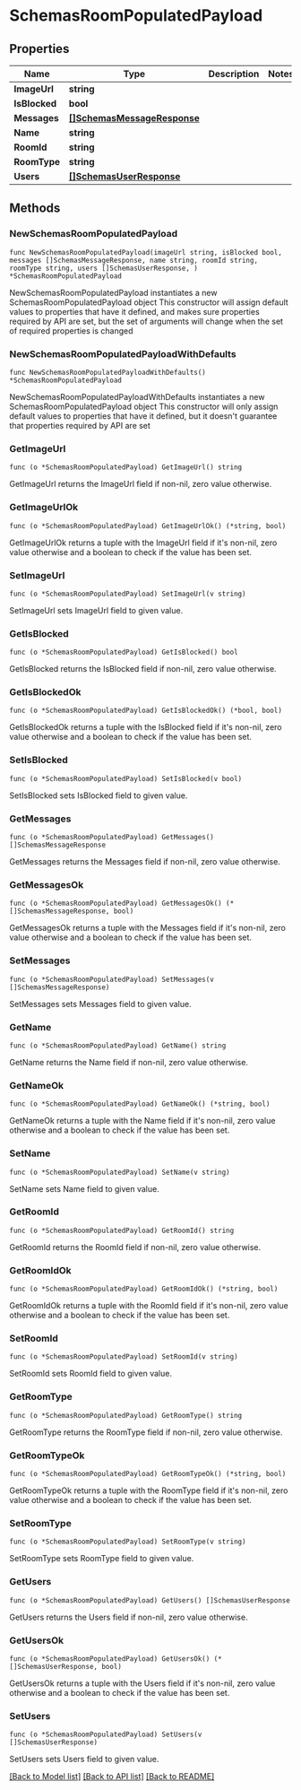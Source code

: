 # SchemasRoomPopulatedPayload

## Properties

Name | Type | Description | Notes
------------ | ------------- | ------------- | -------------
**ImageUrl** | **string** |  | 
**IsBlocked** | **bool** |  | 
**Messages** | [**[]SchemasMessageResponse**](SchemasMessageResponse.md) |  | 
**Name** | **string** |  | 
**RoomId** | **string** |  | 
**RoomType** | **string** |  | 
**Users** | [**[]SchemasUserResponse**](SchemasUserResponse.md) |  | 

## Methods

### NewSchemasRoomPopulatedPayload

`func NewSchemasRoomPopulatedPayload(imageUrl string, isBlocked bool, messages []SchemasMessageResponse, name string, roomId string, roomType string, users []SchemasUserResponse, ) *SchemasRoomPopulatedPayload`

NewSchemasRoomPopulatedPayload instantiates a new SchemasRoomPopulatedPayload object
This constructor will assign default values to properties that have it defined,
and makes sure properties required by API are set, but the set of arguments
will change when the set of required properties is changed

### NewSchemasRoomPopulatedPayloadWithDefaults

`func NewSchemasRoomPopulatedPayloadWithDefaults() *SchemasRoomPopulatedPayload`

NewSchemasRoomPopulatedPayloadWithDefaults instantiates a new SchemasRoomPopulatedPayload object
This constructor will only assign default values to properties that have it defined,
but it doesn't guarantee that properties required by API are set

### GetImageUrl

`func (o *SchemasRoomPopulatedPayload) GetImageUrl() string`

GetImageUrl returns the ImageUrl field if non-nil, zero value otherwise.

### GetImageUrlOk

`func (o *SchemasRoomPopulatedPayload) GetImageUrlOk() (*string, bool)`

GetImageUrlOk returns a tuple with the ImageUrl field if it's non-nil, zero value otherwise
and a boolean to check if the value has been set.

### SetImageUrl

`func (o *SchemasRoomPopulatedPayload) SetImageUrl(v string)`

SetImageUrl sets ImageUrl field to given value.


### GetIsBlocked

`func (o *SchemasRoomPopulatedPayload) GetIsBlocked() bool`

GetIsBlocked returns the IsBlocked field if non-nil, zero value otherwise.

### GetIsBlockedOk

`func (o *SchemasRoomPopulatedPayload) GetIsBlockedOk() (*bool, bool)`

GetIsBlockedOk returns a tuple with the IsBlocked field if it's non-nil, zero value otherwise
and a boolean to check if the value has been set.

### SetIsBlocked

`func (o *SchemasRoomPopulatedPayload) SetIsBlocked(v bool)`

SetIsBlocked sets IsBlocked field to given value.


### GetMessages

`func (o *SchemasRoomPopulatedPayload) GetMessages() []SchemasMessageResponse`

GetMessages returns the Messages field if non-nil, zero value otherwise.

### GetMessagesOk

`func (o *SchemasRoomPopulatedPayload) GetMessagesOk() (*[]SchemasMessageResponse, bool)`

GetMessagesOk returns a tuple with the Messages field if it's non-nil, zero value otherwise
and a boolean to check if the value has been set.

### SetMessages

`func (o *SchemasRoomPopulatedPayload) SetMessages(v []SchemasMessageResponse)`

SetMessages sets Messages field to given value.


### GetName

`func (o *SchemasRoomPopulatedPayload) GetName() string`

GetName returns the Name field if non-nil, zero value otherwise.

### GetNameOk

`func (o *SchemasRoomPopulatedPayload) GetNameOk() (*string, bool)`

GetNameOk returns a tuple with the Name field if it's non-nil, zero value otherwise
and a boolean to check if the value has been set.

### SetName

`func (o *SchemasRoomPopulatedPayload) SetName(v string)`

SetName sets Name field to given value.


### GetRoomId

`func (o *SchemasRoomPopulatedPayload) GetRoomId() string`

GetRoomId returns the RoomId field if non-nil, zero value otherwise.

### GetRoomIdOk

`func (o *SchemasRoomPopulatedPayload) GetRoomIdOk() (*string, bool)`

GetRoomIdOk returns a tuple with the RoomId field if it's non-nil, zero value otherwise
and a boolean to check if the value has been set.

### SetRoomId

`func (o *SchemasRoomPopulatedPayload) SetRoomId(v string)`

SetRoomId sets RoomId field to given value.


### GetRoomType

`func (o *SchemasRoomPopulatedPayload) GetRoomType() string`

GetRoomType returns the RoomType field if non-nil, zero value otherwise.

### GetRoomTypeOk

`func (o *SchemasRoomPopulatedPayload) GetRoomTypeOk() (*string, bool)`

GetRoomTypeOk returns a tuple with the RoomType field if it's non-nil, zero value otherwise
and a boolean to check if the value has been set.

### SetRoomType

`func (o *SchemasRoomPopulatedPayload) SetRoomType(v string)`

SetRoomType sets RoomType field to given value.


### GetUsers

`func (o *SchemasRoomPopulatedPayload) GetUsers() []SchemasUserResponse`

GetUsers returns the Users field if non-nil, zero value otherwise.

### GetUsersOk

`func (o *SchemasRoomPopulatedPayload) GetUsersOk() (*[]SchemasUserResponse, bool)`

GetUsersOk returns a tuple with the Users field if it's non-nil, zero value otherwise
and a boolean to check if the value has been set.

### SetUsers

`func (o *SchemasRoomPopulatedPayload) SetUsers(v []SchemasUserResponse)`

SetUsers sets Users field to given value.



[[Back to Model list]](../README.md#documentation-for-models) [[Back to API list]](../README.md#documentation-for-api-endpoints) [[Back to README]](../README.md)


